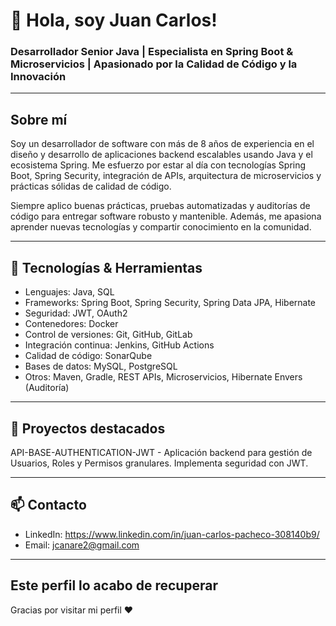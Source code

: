 # 👋 Hola, soy Juan Carlos!

### Desarrollador Senior Java | Especialista en Spring Boot & Microservicios | Apasionado por la Calidad de Código y la Innovación

---

## Sobre mí

Soy un desarrollador de software con más de 8 años de experiencia en el diseño y desarrollo de aplicaciones backend escalables usando Java y el ecosistema Spring. Me esfuerzo por estar al día con tecnologías Spring Boot, Spring Security, integración de APIs, arquitectura de microservicios y prácticas sólidas de calidad de código.

Siempre aplico buenas prácticas, pruebas automatizadas y auditorías de código para entregar software robusto y mantenible. Además, me apasiona aprender nuevas tecnologías y compartir conocimiento en la comunidad.

---

## 🔧 Tecnologías & Herramientas

- Lenguajes: Java, SQL
- Frameworks: Spring Boot, Spring Security, Spring Data JPA, Hibernate
- Seguridad: JWT, OAuth2
- Contenedores: Docker
- Control de versiones: Git, GitHub, GitLab
- Integración continua: Jenkins, GitHub Actions
- Calidad de código: SonarQube
- Bases de datos: MySQL, PostgreSQL
- Otros: Maven, Gradle, REST APIs, Microservicios, Hibernate Envers (Auditoría)

---

## 🚀 Proyectos destacados

API-BASE-AUTHENTICATION-JWT - Aplicación backend para gestión de Usuarios, Roles y Permisos granulares. Implementa seguridad con JWT. 

---

## 📫 Contacto

- LinkedIn: https://www.linkedin.com/in/juan-carlos-pacheco-308140b9/
- Email: jcanare2@gmail.com

---
## Este perfil lo acabo de recuperar 
Gracias por visitar mi perfil ❤️  
